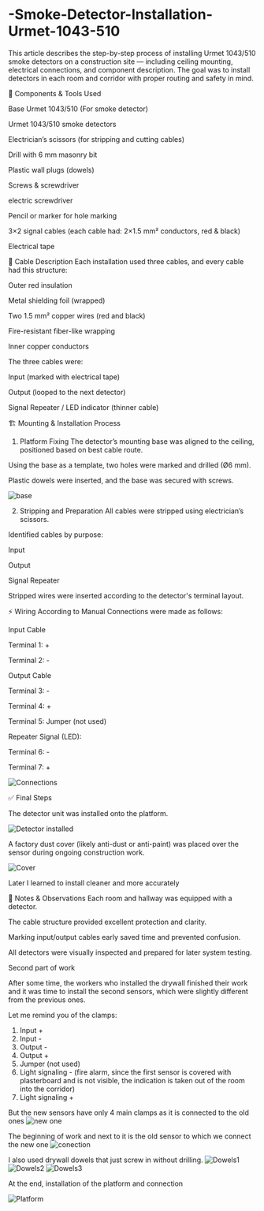 # -Smoke-Detector-Installation-Urmet-1043-510

This article describes the step-by-step process of installing Urmet 1043/510 smoke detectors on a construction site — including ceiling mounting, electrical connections, and component description. The goal was to install detectors in each room and corridor with proper routing and safety in mind.

  
  🔧 Components & Tools Used

Base Urmet 1043/510 (For smoke detector)

Urmet 1043/510 smoke detectors

Electrician’s scissors (for stripping and cutting cables)

Drill with 6 mm masonry bit

Plastic wall plugs (dowels)

Screws & screwdriver

electric screwdriver

Pencil or marker for hole marking

3×2 signal cables (each cable had: 2×1.5 mm² conductors, red & black)

Electrical tape

  
  🧵 Cable Description
Each installation used three cables, and every cable had this structure:

Outer red insulation

Metal shielding foil (wrapped)

Two 1.5 mm² copper wires (red and black)

Fire-resistant fiber-like wrapping

Inner copper conductors

The three cables were:

Input (marked with electrical tape)

Output (looped to the next detector)

Signal Repeater / LED indicator (thinner cable)

  
  🏗️ Mounting & Installation Process
1. Platform Fixing
The detector’s mounting base was aligned to the ceiling, positioned based on best cable route.

Using the base as a template, two holes were marked and drilled (Ø6 mm).

Plastic dowels were inserted, and the base was secured with screws.

![base](photo_2025-07-29_19-24-56.jpg)

2. Stripping and Preparation
All cables were stripped using electrician’s scissors.

Identified cables by purpose:

Input

Output

Signal Repeater

Stripped wires were inserted according to the detector's terminal layout.

  
  ⚡ Wiring According to Manual
Connections were made as follows:

Input Cable

Terminal 1: +

Terminal 2: -

Output Cable

Terminal 3: -

Terminal 4: +

Terminal 5: Jumper (not used)

Repeater Signal (LED):

Terminal 6: -

Terminal 7: + 

![Connections](photo_2025-07-29_19-24-43.jpg)

  ✅ Final Steps
  
The detector unit was installed onto the platform.

![Detector installed](photo_2025-07-29_19-24-48.jpg)

A factory dust cover (likely anti-dust or anti-paint) was placed over the sensor during ongoing construction work.

![Cover](photo_2025-07-29_19-24-50.jpg)

Later I learned to install cleaner and more accurately

  
  📌 Notes & Observations
Each room and hallway was equipped with a detector.

The cable structure provided excellent protection and clarity.

Marking input/output cables early saved time and prevented confusion.

All detectors were visually inspected and prepared for later system testing.


Second part of work

After some time, the workers who installed the drywall finished their work and it was time to install the second sensors, which were slightly different from the previous ones.

Let me remind you of the clamps:
1. Input +
2. Input -
3. Output -
4. Output +
5. Jumper (not used)
6. Light signaling - (fire alarm, since the first sensor is covered with plasterboard and is not visible, the indication is taken out of the room into the corridor)
7. Light signaling +

But the new sensors have only 4 main clamps as it is connected to the old ones
![new one](6.jpg)

The beginning of work and next to it is the old sensor to which we connect the new one
![conection](2.jpg)

I also used drywall dowels that just screw in without drilling.
![Dowels1](3.jpg)
![Dowels2](4.jpg)
![Dowels3](5.jpg)

At the end, installation of the platform and connection

![Platform](7.jpg)






